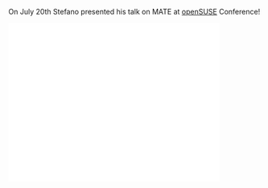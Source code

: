 <!--
.. link:
.. description:
.. tags: openSUSE
.. date: 2013-07-21 14:46:13
.. title: Stefano at openSUSE Conference
.. slug: 20130721stefano-at-opensuse-conference
-->

On July 20th Stefano presented his talk on MATE at [openSUSE](http://www.opensuse.org) Conference!

<iframe width="420" height="315" src="//www.youtube.com/embed/H-2WSt5cbR4" frameborder="0" allowfullscreen></iframe>
